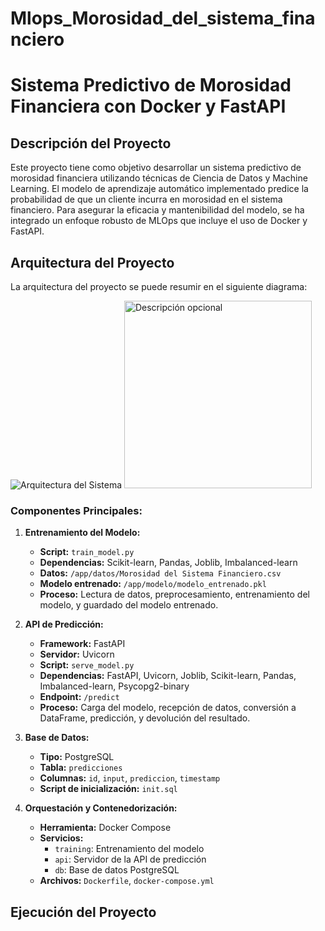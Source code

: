 # Mlops_Morosidad_del_sistema_financiero
# Sistema Predictivo de Morosidad Financiera con Docker y FastAPI

## Descripción del Proyecto

Este proyecto tiene como objetivo desarrollar un sistema predictivo de morosidad financiera utilizando técnicas de Ciencia de Datos y Machine Learning. El modelo de aprendizaje automático implementado predice la probabilidad de que un cliente incurra en morosidad en el sistema financiero. Para asegurar la eficacia y mantenibilidad del modelo, se ha integrado un enfoque robusto de MLOps que incluye el uso de Docker y FastAPI.

## Arquitectura del Proyecto

La arquitectura del proyecto se puede resumir en el siguiente diagrama:

![Arquitectura del Sistema](https://drive.google.com/drive/folders/1BzFFJumu1Yqc8hW3YTzI4Gkdv0XLzcM6)
<img src="https://drive.google.com/file/d/1ZBghYVORhX1zZzybSYlu8TFoDh3wkjp-/view?usp=drive_link" alt="Descripción opcional" width="300">

### Componentes Principales:

1. **Entrenamiento del Modelo:**
    - **Script:** `train_model.py`
    - **Dependencias:** Scikit-learn, Pandas, Joblib, Imbalanced-learn
    - **Datos:** `/app/datos/Morosidad del Sistema Financiero.csv`
    - **Modelo entrenado:** `/app/modelo/modelo_entrenado.pkl`
    - **Proceso:** Lectura de datos, preprocesamiento, entrenamiento del modelo, y guardado del modelo entrenado.

2. **API de Predicción:**
    - **Framework:** FastAPI
    - **Servidor:** Uvicorn
    - **Script:** `serve_model.py`
    - **Dependencias:** FastAPI, Uvicorn, Joblib, Scikit-learn, Pandas, Imbalanced-learn, Psycopg2-binary
    - **Endpoint:** `/predict`
    - **Proceso:** Carga del modelo, recepción de datos, conversión a DataFrame, predicción, y devolución del resultado.

3. **Base de Datos:**
    - **Tipo:** PostgreSQL
    - **Tabla:** `predicciones`
    - **Columnas:** `id`, `input`, `prediccion`, `timestamp`
    - **Script de inicialización:** `init.sql`

4. **Orquestación y Contenedorización:**
    - **Herramienta:** Docker Compose
    - **Servicios:**
        - `training`: Entrenamiento del modelo
        - `api`: Servidor de la API de predicción
        - `db`: Base de datos PostgreSQL
    - **Archivos:** `Dockerfile`, `docker-compose.yml`

## Ejecución del Proyecto

